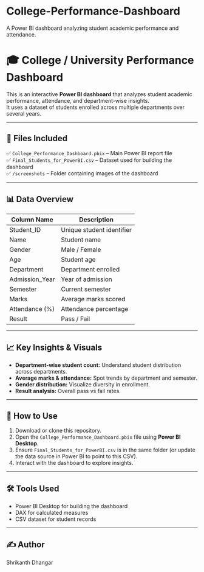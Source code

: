# College-Performance-Dashboard
A Power BI dashboard analyzing student academic performance and attendance.
# 🎓 College / University Performance Dashboard

This is an interactive **Power BI dashboard** that analyzes student academic performance, attendance, and department-wise insights.  
It uses a dataset of students enrolled across multiple departments over several years.

---

## 📂 Files Included

✅ `College_Performance_Dashboard.pbix` – Main Power BI report file  
✅ `Final_Students_for_PowerBI.csv` – Dataset used for building the dashboard  
✅ `/screenshots` – Folder containing images of the dashboard

---

## 📊 Data Overview

| Column Name      | Description                      |
|------------------|----------------------------------|
| Student_ID       | Unique student identifier        |
| Name             | Student name                     |
| Gender           | Male / Female                    |
| Age              | Student age                      |
| Department       | Department enrolled              |
| Admission_Year   | Year of admission                |
| Semester         | Current semester                 |
| Marks            | Average marks scored             |
| Attendance (%)   | Attendance percentage            |
| Result           | Pass / Fail                      |

---

## 📈 Key Insights & Visuals

- **Department-wise student count:** Understand student distribution across departments.
- **Average marks & attendance:** Spot trends by department and semester.
- **Gender distribution:** Visualize diversity in enrollment.
- **Result analysis:** Overall pass vs fail rates.

---

## 🚀 How to Use

1. Download or clone this repository.
2. Open the `College_Performance_Dashboard.pbix` file using **Power BI Desktop**.
3. Ensure `Final_Students_for_PowerBI.csv` is in the same folder (or update the data source in Power BI to point to this CSV).
4. Interact with the dashboard to explore insights.

---


## 🛠 Tools Used

- Power BI Desktop for building the dashboard
- DAX for calculated measures
- CSV dataset for student records

---

## ✍️ Author

Shrikanth Dhangar

